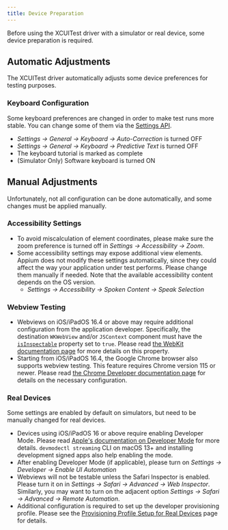 ```yaml
---
title: Device Preparation
---
```


Before using the XCUITest driver with a simulator or real device, some device preparation is required.

## Automatic Adjustments

The XCUITest driver automatically adjusts some device preferences for testing purposes.

### Keyboard Configuration

Some keyboard preferences are changed in order to make test runs more stable. You can change some
of them via the [Settings API](https://appium.io/docs/en/latest/guides/settings/).

- _Settings -> General -> Keyboard -> Auto-Correction_ is turned OFF
- _Settings -> General -> Keyboard -> Predictive Text_ is turned OFF
- The keyboard tutorial is marked as complete
- (Simulator Only) Software keyboard is turned ON

## Manual Adjustments

Unfortunately, not all configuration can be done automatically, and some changes must be applied manually.

### Accessibility Settings

- To avoid miscalculation of element coordinates, please make sure the zoom preference is turned off
  in _Settings -> Accessibility -> Zoom_.
- Some accessibility settings may expose additional view elements. Appium does not modify these
  settings automatically, since they could affect the way your application under test performs.
  Please change them manually if needed. Note that the available accessibility content depends on
  the OS version.
    - _Settings -> Accessibility -> Spoken Content -> Speak Selection_

### Webview Testing

- Webviews on iOS/iPadOS 16.4 or above may require additional configuration from the application developer.
  Specifically, the destination `WKWebView` and/or `JSContext` component must have the
  [`isInspectable`](https://developer.apple.com/documentation/webkit/wkwebview/4111163-isinspectable)
  property set to `true`. Please read [the WebKit documentation page](https://webkit.org/blog/13936/enabling-the-inspection-of-web-content-in-apps/)
  for more details on this property.
- Starting from iOS/iPadOS 16.4, the Google Chrome browser also supports webview testing. This feature
  requires Chrome version 115 or newer. Please read
  [the Chrome Developer documentation page](https://developer.chrome.com/blog/debugging-chrome-on-ios/)
  for details on the necessary configuration.

### Real Devices

Some settings are enabled by default on simulators, but need to be manually changed for real devices.

- Devices using iOS/iPadOS 16 or above require enabling Developer Mode. Please read
  [Apple's documentation on Developer Mode](https://developer.apple.com/documentation/xcode/enabling-developer-mode-on-a-device)
  for more details. `devmodectl streaming` CLI on macOS 13+ and installing development signed apps
  also help enabling the mode.
- After enabling Developer Mode (if applicable), please turn on _Settings -> Developer -> Enable UI Automation_
- Webviews will not be testable unless the Safari Inspector is enabled. Please turn it on in
  _Settings -> Safari -> Advanced -> Web Inspector_. Similarly, you may want to turn on the adjacent
  option _Settings -> Safari -> Advanced -> Remote Automation_.
- Additional configuration is required to set up the developer provisioning profile. Please
  see the [Provisioning Profile Setup for Real Devices](./real-device-prov-profile-setup.md) page for details.
